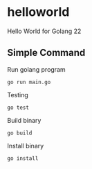 # helloworld

Hello World for Golang 22

## Simple Command

Run golang program
 
```
go run main.go
```
        
Testing

```
go test
```

Build binary

```
go build
```

Install binary

```
go install
```
